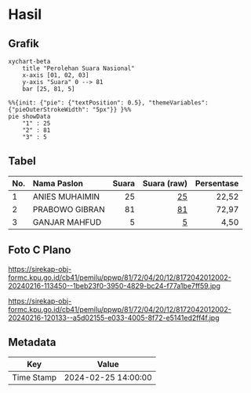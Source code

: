 # Hasil

## Grafik

```mermaid
xychart-beta
    title "Perolehan Suara Nasional"
    x-axis [01, 02, 03]
    y-axis "Suara" 0 --> 81
    bar [25, 81, 5]
```

```mermaid
%%{init: {"pie": {"textPosition": 0.5}, "themeVariables": {"pieOuterStrokeWidth": "5px"}} }%%
pie showData
    "1" : 25
    "2" : 81
    "3" : 5
```

## Tabel

| No. | Nama Paslon    | Suara | Suara (raw) | Persentase |
|:--- |:-------------- | -----:| -----------:| ----------:|
| 1   | ANIES MUHAIMIN | 25    | [25][p-1]   | 22,52      |
| 2   | PRABOWO GIBRAN | 81    | [81][p-2]   | 72,97      |
| 3   | GANJAR MAHFUD  | 5     | [5][p-3]    | 4,50       |


[p-1]: https://github.com/gigit-pemilu/pemilu-2024/blob/main/pilpres/hitung-suara/sub/81-maluku/sub/72-kota-tual/sub/04-pulau-pulau-kur/sub/2012-sermaf/sub/002-tps/sub/paslon-1.txt
[p-2]: https://github.com/gigit-pemilu/pemilu-2024/blob/main/pilpres/hitung-suara/sub/81-maluku/sub/72-kota-tual/sub/04-pulau-pulau-kur/sub/2012-sermaf/sub/002-tps/sub/paslon-2.txt
[p-3]: https://github.com/gigit-pemilu/pemilu-2024/blob/main/pilpres/hitung-suara/sub/81-maluku/sub/72-kota-tual/sub/04-pulau-pulau-kur/sub/2012-sermaf/sub/002-tps/sub/paslon-3.txt

## Foto C Plano

https://sirekap-obj-formc.kpu.go.id/cb41/pemilu/ppwp/81/72/04/20/12/8172042012002-20240216-113450--1beb23f0-3950-4829-bc24-f77a1be7ff59.jpg

https://sirekap-obj-formc.kpu.go.id/cb41/pemilu/ppwp/81/72/04/20/12/8172042012002-20240216-120133--a5d02155-e033-4005-8f72-e5141ed2ff4f.jpg


## Metadata

| Key        | Value               |
| ---------- | ------------------- |
| Time Stamp | 2024-02-25 14:00:00 |



